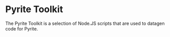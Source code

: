 # Pyrite Toolkit
The Pyrite Toolkit is a selection of Node.JS scripts that are used to datagen code for Pyrite.